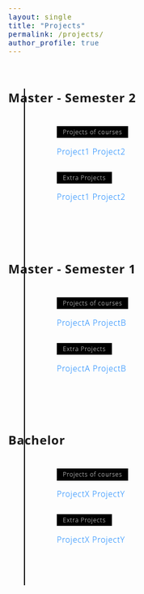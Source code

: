 ```yaml
---
layout: single
title: "Projects"
permalink: /projects/
author_profile: true
---
```


<style>
/* Insert the CSS code here */
/* Variables */
:root {
  --color-1: black;
  --color-2: white;
  --color-3: rgb(168, 50, 121);
}

/* Fonts */
@import url('https://fonts.googleapis.com/css?family=Open+Sans:300,700');

body {
  font-family: 'Open Sans', 'Helvetica Neue', Helvetica, Arial, sans-serif;
  font-size: 1em;
  font-weight: 300;
  line-height: 1.5;
  letter-spacing: 0.05em;
}

/* Layout */
* {
  box-sizing: border-box;
}

/* Styling */
.timeline {
  margin: 4em auto;
  position: relative;
  max-width: 46em;
}

.timeline:before {
  background-color: var(--color-1);
  content: '';
  margin-left: -1px;
  position: absolute;
  top: 0;
  left: 2em;
  width: 2px;
  height: 100%;
}

.timeline-event {
  position: relative;
}

.timeline-event:hover .timeline-event-icon {
  transform: rotate(-45deg);
  background-color: var(--color-3);
}

.timeline-event:hover .timeline-event-thumbnail {
  box-shadow: inset 40em 0 0 0 var(--color-3);
}

.timeline-event-copy {
  padding: 2em;
  position: relative;
  top: -1.875em;
  left: 4em;
  width: 80%;
}

.timeline-event-copy h3 {
  font-size: 1.75em;
}

.timeline-event-copy h4 {
  font-size: 1.2em;
  margin-bottom: 1.2em;
}

.timeline-event-copy strong {
  font-weight: 700;
}

.timeline-event-copy p:not(.timeline-event-thumbnail) {
  padding-bottom: 1.2em;
}

.timeline-event-icon {
  transition: transform 0.2s ease-in;
  transform: rotate(45deg);
  background-color: var(--color-1);
  outline: 10px solid var(--color-2);
  display: block;
  margin: 0.5em 0.5em 0.5em -0.5em;
  position: absolute;
  top: 0;
  left: 2em;
  width: 1em;
  height: 1em;
}

.timeline-event-thumbnail {
  transition: box-shadow 0.5s ease-in 0.1s;
  color: var(--color-2);
  font-size: 0.75em;
  background-color: var(--color-1);
  box-shadow: inset 0 0 0 0em #ef795a;
  display: inline-block;
  margin-bottom: 1.2em;
  padding: 0.25em 1em 0.2em 1em;
}

a.project-link {
  color: #007bff;
  text-decoration: none;
}

a.project-link:hover {
  text-decoration: underline;
}

.timeline-event h3 {
  font-size: 1.5em;
  margin-bottom: 1em;
}

.timeline-event-copy .project-links {
  margin-bottom: 1em;
}
  
</style>

<div class="timeline">
  <div class="timeline-event">
    <h3>Master - Semester 2</h3>
    <div class="timeline-event-copy">
      <p class="timeline-event-thumbnail">Projects of courses</p>
      <div class="project-links">
        <a href="/projects/Master-Semester2/project1/" class="project-link">Project1</a>
        <a href="/projects/Master-Semester2/project2/" class="project-link">Project2</a>
      </div>
      <p class="timeline-event-thumbnail">Extra Projects</p>
      <div class="project-links">
        <a href="/projects/Master-Semester2/project1/" class="project-link">Project1</a>
        <a href="/projects/Master-Semester2/project2/" class="project-link">Project2</a>
      </div>
    </div>
  </div>
  <div class="timeline-event">
    <h3>Master - Semester 1</h3>
    <div class="timeline-event-copy">
      <p class="timeline-event-thumbnail">Projects of courses</p>
      <div class="project-links">
        <a href="/projects/Master-Semester1/projectA/" class="project-link">ProjectA</a>
        <a href="/projects/Master-Semester1/projectB/" class="project-link">ProjectB</a>
      </div>
      <p class="timeline-event-thumbnail">Extra Projects</p>
      <div class="project-links">
        <a href="/projects/Master-Semester1/projectA/" class="project-link">ProjectA</a>
        <a href="/projects/Master-Semester1/projectB/" class="project-link">ProjectB</a>
      </div>
    </div>
  </div>
  <div class="timeline-event">
    <h3>Bachelor</h3>
    <div class="timeline-event-copy">
      <p class="timeline-event-thumbnail">Projects of courses</p>
      <div class="project-links">
        <a href="/projects/Bachelor/projectX/" class="project-link">ProjectX</a>
        <a href="/projects/Bachelor/projectY/" class="project-link">ProjectY</a>
      </div>
      <p class="timeline-event-thumbnail">Extra Projects</p>
      <div class="project-links">
        <a href="/projects/Bachelor/projectX/" class="project-link">ProjectX</a>
        <a href="/projects/Bachelor/projectY/" class="project-link">ProjectY</a>
      </div>
    </div>
  </div>
</div>
